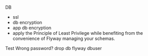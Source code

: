 
DB
- ssl
- db encryption
- app db encryption
- apply the Principle of Least Privilege while benefiting from the convenience of Flyway managing your schemas.

Test
Wrong password?
drop db
flyway dbuser